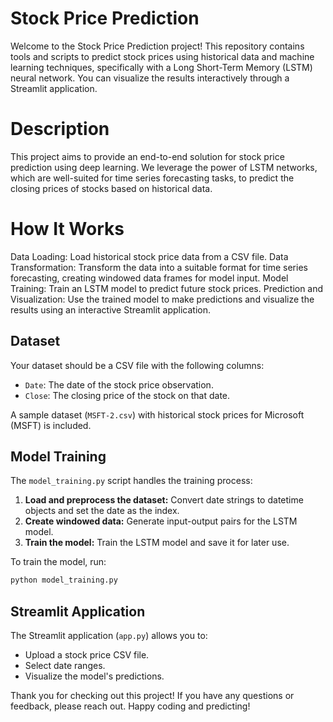# Stock Price Prediction

Welcome to the Stock Price Prediction project! This repository contains tools and scripts to predict stock prices using historical data and machine learning techniques, specifically with a Long Short-Term Memory (LSTM) neural network. You can visualize the results interactively through a Streamlit application.

# Description
This project aims to provide an end-to-end solution for stock price prediction using deep learning. We leverage the power of LSTM networks, which are well-suited for time series forecasting tasks, to predict the closing prices of stocks based on historical data.

# How It Works
Data Loading: Load historical stock price data from a CSV file.
Data Transformation: Transform the data into a suitable format for time series forecasting, creating windowed data frames for model input.
Model Training: Train an LSTM model to predict future stock prices.
Prediction and Visualization: Use the trained model to make predictions and visualize the results using an interactive Streamlit application.

## Dataset

Your dataset should be a CSV file with the following columns:

- `Date`: The date of the stock price observation.
- `Close`: The closing price of the stock on that date.

A sample dataset (`MSFT-2.csv`) with historical stock prices for Microsoft (MSFT) is included.

## Model Training

The `model_training.py` script handles the training process:

1. **Load and preprocess the dataset:** Convert date strings to datetime objects and set the date as the index.
2. **Create windowed data:** Generate input-output pairs for the LSTM model.
3. **Train the model:** Train the LSTM model and save it for later use.

To train the model, run:
```sh
python model_training.py
```

## Streamlit Application

The Streamlit application (`app.py`) allows you to:

- Upload a stock price CSV file.
- Select date ranges.
- Visualize the model's predictions.


Thank you for checking out this project! If you have any questions or feedback, please reach out. Happy coding and predicting!
